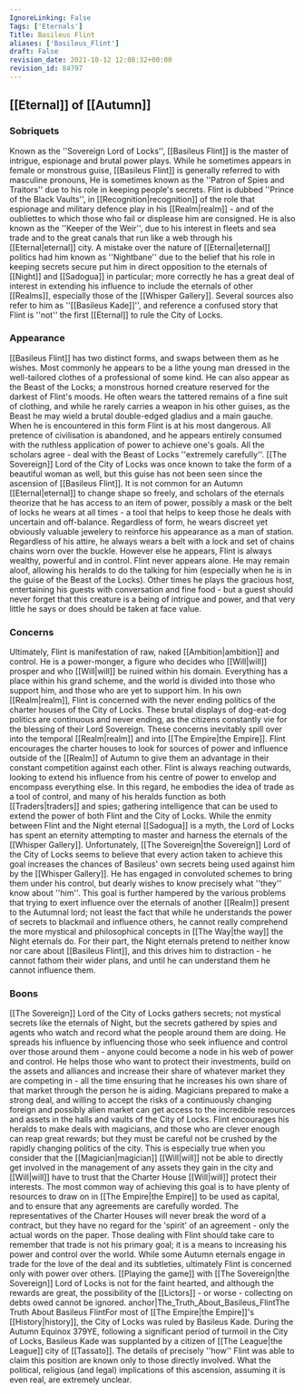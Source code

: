 ```yaml
---
IgnoreLinking: False
Tags: ['Eternals']
Title: Basileus Flint
aliases: ['Basileus_Flint']
draft: False
revision_date: 2021-10-12 12:08:32+00:00
revision_id: 84797
---
```


## [[Eternal]] of [[Autumn]]
### Sobriquets
Known as the ''Sovereign Lord of Locks'', [[Basileus Flint]] is the master of intrigue, espionage and brutal power plays.
While he sometimes appears in female or monstrous guise, [[Basileus Flint]] is generally referred to with masculine pronouns, He is sometimes known as the ''Patron of Spies and Traitors'' due to his role in keeping people's secrets. Flint is dubbed ''Prince of the Black Vaults'', in [[Recognition|recognition]] of the role that espionage and military defence play in his [[Realm|realm]] - and of the oubliettes to which those who fail or displease him are consigned. 
He is also known as the ''Keeper of the Weir'', due to his interest in fleets and sea trade and to the great canals that run like a web through his [[Eternal|eternal]] city.  A mistake over the nature of [[Eternal|eternal]] politics had him known as ''Nightbane'' due to the belief that his role in keeping secrets secure put him in direct opposition to the eternals of [[Night]] and [[Sadogua]] in particular; more correctly he has a great deal of interest in extending his influence to include the eternals of other [[Realms]], especially those of the [[Whisper Gallery]]. Several sources also refer to him as ''[[Basileus Kade]]'', and reference a confused story that Flint is ''not'' the first [[Eternal]] to rule the City of Locks.
### Appearance
[[Basileus Flint]] has two distinct forms, and swaps between them as he wishes. Most commonly he appears to be a lithe young man dressed in the well-tailored clothes of a professional of some kind. He can also appear as the Beast of the Locks; a monstrous horned creature reserved for the darkest of Flint's moods. He often wears the tattered remains of a fine suit of clothing, and while he rarely carries a weapon in his other guises, as the Beast he may wield a brutal double-edged gladius and a main gauche. When he is encountered in this form Flint is at his most dangerous. All pretence of civilisation is abandoned, and he appears entirely consumed with the ruthless application of power to achieve one's goals. All the scholars agree - deal with the Beast of Locks ''extremely carefully''. [[The Sovereign]] Lord of the City of Locks was once known to take the form of a beautiful woman as well, but this guise has not been seen since the ascension of [[Basileus Flint]].
It is not common for an Autumn [[Eternal|eternal]] to change shape so freely, and scholars of the eternals theorize that he has access to an item of power, possibly a mask or the belt of locks he wears at all times  - a tool that helps to keep those he deals with uncertain and off-balance.
Regardless of form, he wears discreet yet obviously valuable jewelery to reinforce his appearance as a man of station. Regardless of his attire, he always wears a belt with a lock and set of chains chains worn over the buckle. However else he appears, Flint is always wealthy, powerful and in control.
Flint never appears alone. He may remain aloof, allowing his heralds to do the talking for him (especially when he is in the guise of the Beast of the Locks). Other times he plays the gracious host, entertaining his guests with conversation and fine food - but a guest should never forget that this creature is a being of intrigue and power, and that very little he says or does should be taken at face value. 
### Concerns
Ultimately, Flint is manifestation of raw, naked [[Ambition|ambition]] and control. He is a power-monger, a figure who decides who [[Will|will]] prosper and who [[Will|will]] be ruined within his domain. Everything has a place within his grand scheme, and the world is divided into those who support him, and those who are yet to support him. 
In his own [[Realm|realm]], Flint is concerned with the never ending politics of the charter houses of the City of Locks. These brutal displays of dog-eat-dog politics are continuous and never ending, as the citizens constantly vie for the blessing of their Lord Sovereign. These concerns inevitably spill over into the temporal [[Realm|realm]] and into [[The Empire|the Empire]]. Flint encourages the charter houses to look for sources of power and influence outside of the [[Realm]] of Autumn to give them an advantage in their constant competition against each other. 
Flint is always reaching outwards, looking to extend his influence from his centre of power to envelop and encompass everything else. In this regard, he embodies the idea of trade as a tool of control, and many of his heralds function as both [[Traders|traders]] and spies; gathering intelligence that can be used to extend the power of both Flint and the City of Locks.
While the enmity between Flint and the Night eternal [[Sadogua]] is a myth, the Lord of Locks has spent an eternity attempting to master and harness the eternals of the [[Whisper Gallery]]. Unfortunately, [[The Sovereign|the Sovereign]] Lord of the City of Locks seems to believe that every action taken to achieve this goal increases the chances of Basileus' own secrets being used against him by the [[Whisper Gallery]]. He has engaged in convoluted schemes to bring them under his control, but dearly wishes to know precisely what ''they'' know about ''him''. This goal is further hampered by the various problems that trying to exert influence over the eternals of another [[Realm]] present to the Autumnal lord; not least the fact that while he understands the power of secrets to blackmail and influence others, he cannot really comprehend the more mystical and philosophical concepts in [[The Way|the way]] the Night eternals do. For their part, the Night eternals pretend to neither know nor care about [[Basileus Flint]], and this drives him to distraction - he cannot fathom their wider plans, and until he can understand them he cannot influence them.
### Boons
[[The Sovereign]] Lord of the City of Locks gathers secrets; not mystical secrets like the eternals of Night, but the secrets gathered by spies and agents who watch and record what the people around them are doing. He spreads his influence by influencing those who seek influence and control over those around them - anyone could become a node in his web of power and control. He helps those who want to protect their investments, build on the assets and alliances and increase their share of whatever market they are competing in - all the time ensuring that he increases his own share of that market through the person he is aiding. Magicians prepared to make a strong deal, and willing to accept the risks of a continuously changing foreign and possibly alien market can get access to the incredible resources and assets in the halls and vaults of the City of Locks. 
Flint encourages his heralds to make deals with magicians, and those who are clever enough can reap great rewards; but they must be careful not be crushed by the rapidly changing politics of the city. This is especially true when you consider that the [[Magician|magician]] [[Will|will]] not be able to directly get involved in the management of any assets they gain in the city and [[Will|will]] have to trust that the Charter House [[Will|will]] protect their interests.  The most common way of achieving this goal is to have plenty of resources to draw on in [[The Empire|the Empire]] to be used as capital, and to ensure that any agreements are carefully worded. The representatives of the Charter Houses will never break the word of a contract, but they have no regard for the 'spirit' of an agreement - only the actual words on the paper. 
Those dealing with Flint should take care to remember that trade is not his primary goal; it is a means to increasing his power and control over the world. While some Autumn eternals engage in trade for the love of the deal and its subtleties, ultimately Flint is concerned only with power over others. [[Playing the game]] with [[The Sovereign|the Sovereign]] Lord of Locks is not for the faint hearted, and although the rewards are great, the possibility of the [[Lictors]] - or worse - collecting on debts owed cannot be ignored. 
anchor|The_Truth_About_Basileus_FlintThe Truth About Basileus FlintFor most of [[The Empire|the Empire]]'s [[History|history]], the City of Locks was ruled by Basileus Kade. During the Autumn Equinox 379YE, following a significant period of turmoil in the City of Locks, Basileus Kade was supplanted by a citizen of [[The League|the League]] city of [[Tassato]]. The details of precisely ''how'' Flint was able to claim this position are known only to those directly involved. What the political, religious (and legal) implications of this ascension, assuming it is even real, are extremely unclear.